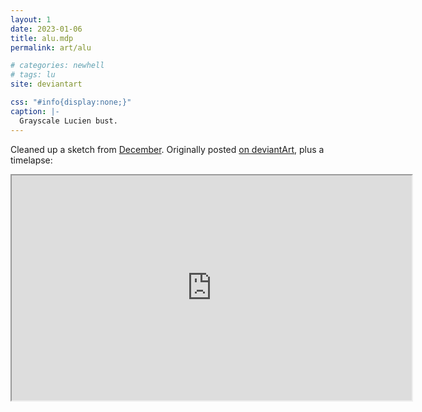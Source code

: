 ```yaml
---
layout: 1
date: 2023-01-06
title: alu.mdp
permalink: art/alu

# categories: newhell
# tags: lu
site: deviantart

css: "#info{display:none;}"
caption: |-
  Grayscale Lucien bust.
---
```

Cleaned up a sketch from [December](https://www.deviantart.com/a-flyleaf/art/roundup-12-2022-whole-lotta-big-943279847). Originally posted [on deviantArt](https://www.deviantart.com/a-flyleaf/art/alu-mdp-944127866), plus a timelapse:

<iframe src="https://www.youtube-nocookie.com/embed/JhFpEZ_0dKs?modestbranding=1&amp;rel=0" width="640" height="360"></iframe>